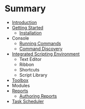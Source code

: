 # Summary

* [Introduction](README.md)
* [Getting Started](chapter1.md)
   * [Installation](installation.md)
* Console
   * [Running Commands](running_commands.md)
   * [Command Discovery](command_discovery.md)
* [Integrated Scripting Environment](integrated_scripting_environment.md)
   * Text Editor
   * Ribbon
   * Shortcuts
   * Script Library
* [Toolbox](toolbox.md)
* Modules
* [Reports](reports.md)
   * [Authoring Reports](authoring_reports.md)
* [Task Scheduler](task_scheduler.md)

